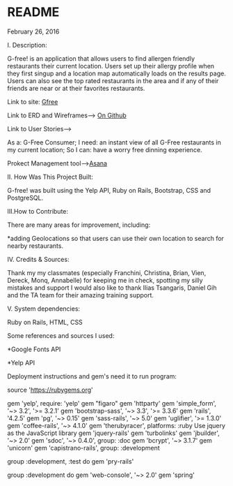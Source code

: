 # README

February 26, 2016

I. Description:

G-free! is an application that allows users to find allergen friendly restaurants their current location. Users set up their allergy profile when they first singup and a location map automatically loads on the results page. Users can also see the top rated restaurants in the area and if any of their friends are near or at their favorites restaurants.

Link to site:
[Gfree](https://damp-anchorage-26628.herokuapp.com)

Link to ERD and Wireframes--> [On Github](https://github.com/Beta-23/Web_App_Project/tree/master/ERD%20and%20Wireframes)

Link to User Stories-->

As a: G-Free Consumer; I need: an instant view of all G-Free restaurants in my current location; So I can: have a worry free dinning experience.


Prokect Management tool-->[Asana](https://asana.com/)

II. How Was This Project Built:

G-free! was built using the Yelp API, Ruby on Rails, Bootstrap, CSS and PostgreSQL.

III.How to Contribute:

There are many areas for improvement, including:

*adding Geolocations so that users can use their own location to search for nearby restaurants.


IV. Credits & Sources:

Thank my my classmates (especially Franchini, Christina, Brian, Vien, Dereck, Monq, Annabelle) for keeping me in check, spotting my silly mistakes and support  I would also like to thank Ilias Tsangaris, Daniel Gih and the TA team for their amazing training support.

V. System dependencies:

Ruby on Rails, HTML, CSS

Some references and sources I used:

*Google Fonts API

*Yelp API

Deployment instructions and gem's need it to run program:

source 'https://rubygems.org'

gem 'yelp', require: 'yelp'
gem "figaro"
gem 'httparty'
gem 'simple_form', '~> 3.2', '>= 3.2.1'
gem 'bootstrap-sass', '~> 3.3', '>= 3.3.6'
gem 'rails', '4.2.5'
gem 'pg', '~> 0.15'
gem 'sass-rails', '~> 5.0'
gem 'uglifier', '>= 1.3.0'
gem 'coffee-rails', '~> 4.1.0'
gem 'therubyracer', platforms: :ruby
Use jquery as the JavaScript library
gem 'jquery-rails'
gem 'turbolinks'
gem 'jbuilder', '~> 2.0'
gem 'sdoc', '~> 0.4.0', group: :doc
gem 'bcrypt', '~> 3.1.7'
gem 'unicorn'
gem 'capistrano-rails', group: :development

group :development, :test do
gem 'pry-rails'

group :development do
gem 'web-console', '~> 2.0'
gem 'spring'
